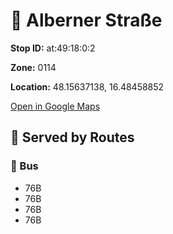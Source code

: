 # 🚉 Alberner Straße


**Stop ID:** at:49:18:0:2

**Zone:** 0114

**Location:** 48.15637138, 16.48458852

[Open in Google Maps](https://www.google.com/maps?q=48.15637138,16.48458852)

## 🚆 Served by Routes

### 🚌 Bus
- 76B
- 76B
- 76B
- 76B